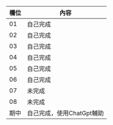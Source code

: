 欄位 | 內容
-----|--------
 01 | 自己完成
 02 | 自己完成
 03 | 自己完成
 04 | 自己完成
 05 | 自己完成
 06 | 自己完成
 07 | 未完成
 08 | 未完成
 期中 | 自己完成，使用ChatGpt輔助